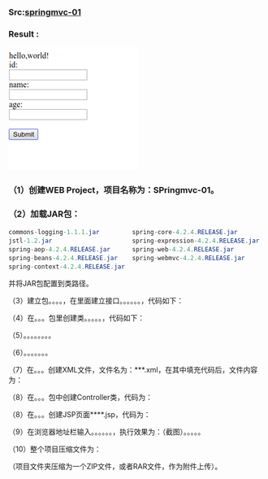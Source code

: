 ### Src:[springmvc-01](../.local/static/2019/5/0/springmvc-01.1559480190887.zip)
### Result : 

![false](../.local/static/2019/5/0/false.png)
### （1）创建WEB Project，项目名称为：SPringmvc-01。


### （2）加载JAR包：
```java
commons-logging-1.1.1.jar         spring-core-4.2.4.RELEASE.jar
jstl-1.2.jar                      spring-expression-4.2.4.RELEASE.jar
spring-aop-4.2.4.RELEASE.jar      spring-web-4.2.4.RELEASE.jar
spring-beans-4.2.4.RELEASE.jar    spring-webmvc-4.2.4.RELEASE.jar
spring-context-4.2.4.RELEASE.jar

```


并将JAR包配置到类路径。

（3）建立包。。。。，在里面建立接口。。。。。。，代码如下：

（4）在。。。包里创建类。。。。。，代码如下：

（5）。。。。。。。。

（6）。。。。。。。

（7）在。。。创建XML文件，文件名为：***.xml，在其中填充代码后，文件内容为：

（8）在。。。包中创建Controller类，代码为：

（8）在。。。创建JSP页面****.jsp，代码为：

（9）在浏览器地址栏输入。。。。。。，执行效果为：（截图）。。。。。

（10）整个项目压缩文件为：

（项目文件夹压缩为一个ZIP文件，或者RAR文件，作为附件上传）。